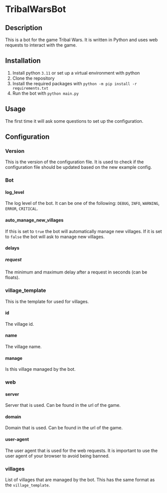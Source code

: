# TribalWarsBot

## Description

This is a bot for the game Tribal Wars. It is written in Python and uses web requests to interact with the game.

## Installation

1. Install python `3.11` or set up a virtual environment with python
2. Clone the repository
3. Install the required packages with `python -m pip install -r requirements.txt`
4. Run the bot with `python main.py`

## Usage

The first time it will ask some questions to set up the configuration.

## Configuration

### Version

This is the version of the configuration file. It is used to check if the configuration file should be updated based on
the new example config.

### Bot

#### log_level

The log level of the bot. It can be one of the following: `DEBUG`, `INFO`, `WARNING`, `ERROR`, `CRITICAL`.

#### auto_manage_new_villages

If this is set to `true` the bot will automatically manage new villages. If it is set to `false` the bot will ask to
manage new villages.

#### delays

##### request

The minimum and maximum delay after a request in seconds (can be floats).

### village_template

This is the template for used for villages.

#### id

The village id.

#### name

The village name.

#### manage

Is this village managed by the bot.

### web

#### server

Server that is used. Can be found in the url of the game.

#### domain

Domain that is used. Can be found in the url of the game.

#### user-agent

The user agent that is used for the web requests. It is important to use the user agent of your browser to avoid being
banned.

### villages

List of villages that are managed by the bot. This has the same format as the `village_template`.
